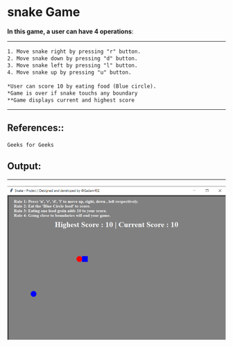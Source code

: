 # snake Game
**In this game, a user can have 4 operations**:
_____
```
1. Move snake right by pressing "r" button.
2. Move snake down by pressing "d" button.
3. Move snake left by pressing "l" button.
4. Move snake up by pressing "u" button.

*User can score 10 by eating food (Blue circle).
*Game is over if snake touchs any boundary
**Game displays current and highest score
```
_____
## References::
```
Geeks for Geeks
```
## Output:
_____
![](out.png)
